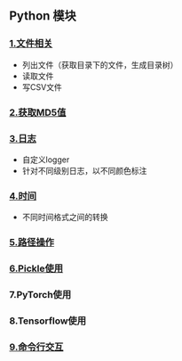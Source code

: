 ##  Python 模块

### [1.文件相关](./1.deal_file)

* 列出文件（获取目录下的文件，生成目录树）
* 读取文件
* 写CSV文件

### [2.获取MD5值](2.get_md5/get_md5.py)

### [3.日志](3.logging_demo/logging_demo.py)

* 自定义logger
* 针对不同级别日志，以不同颜色标注

### [4.时间](4.time/time_deal.py)

* 不同时间格式之间的转换

### [5.路径操作](5.os_sys/os_sys.py)

### [6.Pickle使用](6.pickle/pickle_demo.py)

### 7.PyTorch使用

### 8.Tensorflow使用

### [9.命令行交互](9.tkinter/interaction_test.py)

